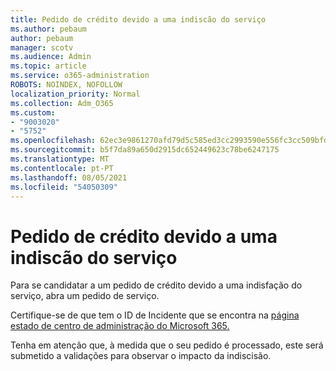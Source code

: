 ```yaml
---
title: Pedido de crédito devido a uma indiscão do serviço
ms.author: pebaum
author: pebaum
manager: scotv
ms.audience: Admin
ms.topic: article
ms.service: o365-administration
ROBOTS: NOINDEX, NOFOLLOW
localization_priority: Normal
ms.collection: Adm_O365
ms.custom:
- "9003020"
- "5752"
ms.openlocfilehash: 62ec3e9861270afd79d5c585ed3cc2993590e556fc3cc509bfda3e5d28850f0c
ms.sourcegitcommit: b5f7da89a650d2915dc652449623c78be6247175
ms.translationtype: MT
ms.contentlocale: pt-PT
ms.lasthandoff: 08/05/2021
ms.locfileid: "54050309"
---
```

# <a name="credit-request-due-to-a-service-outage"></a>Pedido de crédito devido a uma indiscão do serviço

Para se candidatar a um pedido de crédito devido a uma indisfação do serviço, abra um pedido de serviço.

Certifique-se de que tem o ID de Incidente que se encontra na [página estado de centro de administração do Microsoft 365.](https://docs.microsoft.com/office365/enterprise/view-service-health)

Tenha em atenção que, à medida que o seu pedido é processado, este será submetido a validações para observar o impacto da indiscisão.
